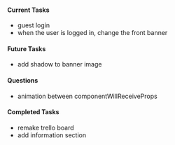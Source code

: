 #### Current Tasks
- guest login
- when the user is logged in, change the front banner

#### Future Tasks
- add shadow to banner image

#### Questions
- animation between componentWillReceiveProps

#### Completed Tasks
- remake trello board
- add information section
